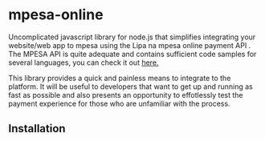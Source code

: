# mpesa-online
Uncomplicated javascript library for node.js that simplifies integrating your website/web app to mpesa using the Lipa na mpesa online payment API . The MPESA API is quite adequate and contains sufficient code samples for several languages, you can check it out [here.](https://developer.safaricom.co.ke/docs#lipa-na-m-pesa-online-payment)

This library provides a quick and painless means to integrate to the platform. It will be useful to developers that want to get up and running as fast as possible and also presents an opportunity to effotlessly test the payment experience for those who are unfamiliar with the process.

## Installation
